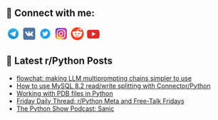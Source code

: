## 🔎 Connect with me:
[<img src="https://github.com/bullbesh/bullbesh/blob/main/images/Telegram.png" width="32" height="32" />](https://t.me/bullbesh)
[<img src="https://github.com/bullbesh/bullbesh/blob/main/images/VK.png" width="32" height="32" />](https://vk.com/bullbesh)
[<img src="https://github.com/bullbesh/bullbesh/blob/main/images/Twitter.png" width="32" height="32" />](https://twitter.com/bullbesh1)
[<img src="https://github.com/bullbesh/bullbesh/blob/main/images/Instagram.png" width="32" height="32" />](https://www.instagram.com/bullbesh)
[<img src="https://github.com/bullbesh/bullbesh/blob/main/images/Reddit.png" width="32" height="32" />](https://www.reddit.com/user/bullbesh)
[<img src="https://github.com/bullbesh/bullbesh/blob/main/images/YouTube.png" width="32" height="32" />](https://www.youtube.com/channel/UCtfjRs6uzgq5mfm8S06WTcg)

## 📕 Latest r/Python Posts
<!-- BLOG-POST-LIST:START -->
- [flowchat: making LLM multiprompting chains simpler to use](https://www.reddit.com/r/Python/comments/17rw17t/flowchat_making_llm_multiprompting_chains_simpler/)
- [How to use MySQL 8.2 read/write splitting with Connector/Python](https://www.reddit.com/r/Python/comments/17rvr9d/how_to_use_mysql_82_readwrite_splitting_with/)
- [Working with PDB files in Python](https://www.reddit.com/r/Python/comments/17rs3iz/working_with_pdb_files_in_python/)
- [Friday Daily Thread: r/Python Meta and Free-Talk Fridays](https://www.reddit.com/r/Python/comments/17rqytt/friday_daily_thread_rpython_meta_and_freetalk/)
- [The Python Show Podcast: Sanic](https://www.reddit.com/r/Python/comments/17roqi9/the_python_show_podcast_sanic/)
<!-- BLOG-POST-LIST:END -->
